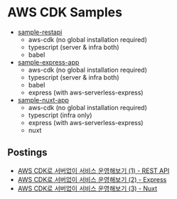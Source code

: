 # AWS CDK Samples

- [sample-restapi](./sample-restapi)
  - aws-cdk (no global installation required)
  - typescript (server & infra both)
  - babel
- [sample-express-app](./sample-express-app)
  - aws-cdk (no global installation required)
  - typescript (server & infra both)
  - babel
  - express (with aws-serverless-express)
- [sample-nuxt-app](./sample-nuxt-app)
  - aws-cdk (no global installation required)
  - typescript (infra only)
  - express (with aws-serverless-express)
  - nuxt

## Postings

- [AWS CDK로 서버없이 서비스 운영해보기 (1) - REST API](https://wani.kr/posts/2020/01/23/aws-cdk-1/)
- [AWS CDK로 서버없이 서비스 운영해보기 (2) - Express](https://wani.kr/posts/2020/02/09/aws-cdk-2/)
- [AWS CDK로 서버없이 서비스 운영해보기 (3) - Nuxt](https://wani.kr/posts/2020/02/19/aws-cdk-3-nuxt/)
